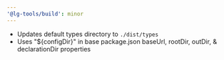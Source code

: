```yaml
---
'@lg-tools/build': minor
---
```


- Updates default types directory to `./dist/types`
- Uses "${configDir}" in base package.json baseUrl, rootDir, outDir, & declarationDir properties